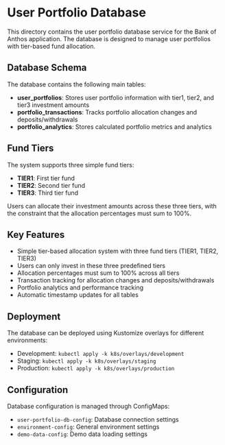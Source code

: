 # User Portfolio Database

This directory contains the user portfolio database service for the Bank of Anthos application. The database is designed to manage user portfolios with tier-based fund allocation.

## Database Schema

The database contains the following main tables:

- **user_portfolios**: Stores user portfolio information with tier1, tier2, and tier3 investment amounts
- **portfolio_transactions**: Tracks portfolio allocation changes and deposits/withdrawals
- **portfolio_analytics**: Stores calculated portfolio metrics and analytics

## Fund Tiers

The system supports three simple fund tiers:
- **TIER1**: First tier fund
- **TIER2**: Second tier fund  
- **TIER3**: Third tier fund

Users can allocate their investment amounts across these three tiers, with the constraint that the allocation percentages must sum to 100%.

## Key Features

- Simple tier-based allocation system with three fund tiers (TIER1, TIER2, TIER3)
- Users can only invest in these three predefined tiers
- Allocation percentages must sum to 100% across all tiers
- Transaction tracking for allocation changes and deposits/withdrawals
- Portfolio analytics and performance tracking
- Automatic timestamp updates for all tables

## Deployment

The database can be deployed using Kustomize overlays for different environments:

- Development: `kubectl apply -k k8s/overlays/development`
- Staging: `kubectl apply -k k8s/overlays/staging`
- Production: `kubectl apply -k k8s/overlays/production`

## Configuration

Database configuration is managed through ConfigMaps:
- `user-portfolio-db-config`: Database connection settings
- `environment-config`: General environment settings
- `demo-data-config`: Demo data loading settings
